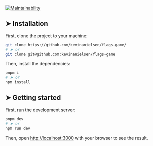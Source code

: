 [![Maintainability](https://api.codeclimate.com/v1/badges/393ff6669db5798ee124/maintainability)](https://codeclimate.com/github/kevinanielsen/flags-game/maintainability)

<!-- ⚠️ This README has been generated from the file(s) "blueprint.md" ⚠️-->

## ➤ Installation

First, clone the project to your machine:

```bash
git clone https://github.com/kevinanielsen/flags-game/
# ➤ or
git clone git@github.com:kevinanielsen/flags-game
```

Then, install the dependencies:

```bash
pnpm i
# ➤ or
npm install
```

## ➤ Getting started

First, run the development server:

```bash
pnpm dev
# ➤ or
npm run dev
```

Then, open [http://localhost:3000](http://localhost:3000) with your browser to see the result.
